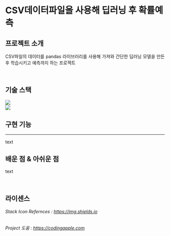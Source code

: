 # CSV데이터파일을 사용해 딥러닝 후 확률예측

## 프로젝트 소개

<p align="justify">
CSV파일의 데이터를 pandas 라이브러리를 사용해 가져와 간단한 딥러닝 모델을 만든후 학습시키고 예측까지 하는 프로젝트
  
</p>

<p align="center">

</p>

<br>

## 기술 스택

<img src="https://img.shields.io/badge/python-3776AB?style=for-the-badge&logo=python&logoColor=white"/>
<br>
<img src="https://img.shields.io/badge/pandas-150458?style=for-the-badge&logo=Selenium&logoColor=white"/>

 

<br>

## 구현 기능

---
text
<br>

## 배운 점 & 아쉬운 점

<p align="justify">
text
</p>

<br>

## 라이센스

###### Stack Icon Refernces : https://img.shields.io
###### Project 도움 : https://codingapple.com


